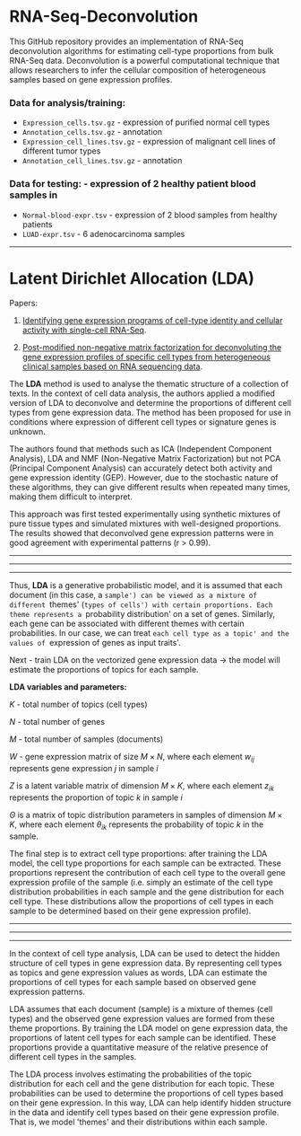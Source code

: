 # **RNA-Seq-Deconvolution**
This GitHub repository provides an implementation of RNA-Seq deconvolution algorithms for estimating cell-type proportions from bulk RNA-Seq data. Deconvolution is a powerful computational technique that allows researchers to infer the cellular composition of heterogeneous samples based on gene expression profiles. 

### Data for analysis/training:
- `Expression_cells.tsv.gz` - expression of purified normal cell types
- `Annotation_cells.tsv.gz` - annotation
- `Expression_cell_lines.tsv.gz` - expression of malignant cell lines of different tumor types
- `Annotation_cell_lines.tsv.gz` - annotation

### Data for testing: - expression of 2 healthy patient blood samples in
- `Normal-blood-expr.tsv` - expression of 2 blood samples from healthy patients
- `LUAD-expr.tsv` - 6 adenocarcinoma samples
-------------------------------------------------------------------------------------------------------------------------------------------------------------------------------

# **Latent Dirichlet Allocation (LDA)**

Papers:
1. [Identifying gene expression programs of cell-type identity and cellular activity with single-cell RNA-Seq](https://elifesciences.org/articles/43803).

2. [Post-modified non-negative matrix factorization for deconvoluting the gene expression profiles of specific cell types from heterogeneous clinical samples based on RNA sequencing data](https://analyticalsciencejournals.onlinelibrary.wiley.com/doi/pdf/10.1002/cem.2929?casa_token=gf9lOZ_Fx2AAAAAA:mH44_dQVdxpM0PFdBtTonIo5geaSf6LAOe-2cxIG7iM2xEXDx0woQhnM2puhIZ_73W9nNGhw4Y5BYpY).

The **LDA** method is used to analyse the thematic structure of a collection of texts. In the context of cell data analysis, the authors applied a modified version of LDA to deconvolve and determine the proportions of different cell types from gene expression data. The method has been proposed for use in conditions where
expression of different cell types or signature genes is unknown.

The authors found that methods such as ICA (Independent Component Analysis), LDA and NMF (Non-Negative Matrix Factorization) but not PCA (Principal Component Analysis) can accurately detect both activity and gene expression identity (GEP). However, due to the stochastic nature of these algorithms, they can give different results when repeated many times, making them difficult to interpret.

This approach was first tested experimentally using synthetic mixtures of pure tissue types and simulated mixtures with well-designed proportions. The results showed that
deconvolved gene expression patterns were in good agreement with experimental patterns (r > 0.99). 

-----------------------------------
-----------------------------------
-----------------------------------
Thus, **LDA** is a generative probabilistic model, and it is assumed that each document (in this case, a `sample') can be viewed as a mixture of different `themes' (`types of cells') with certain proportions. Each theme represents a `probability distribution' on a set of genes. Similarly, each gene can be associated with different themes with certain probabilities. In our case, we can treat `each cell type as a topic' and the values of `expression of genes as input traits'.

Next - train LDA on the vectorized gene expression data -> the model will estimate the proportions of topics for each sample.




**LDA variables and parameters:**

$K$ - total number of topics (cell types)

$N$ - total number of genes

$M$ - total number of samples (documents)

$W$ - gene expression matrix of size $M \times N$, where each element $w_{ij}$ represents gene expression $j$ in sample $i$

$Z$ is a latent variable matrix of dimension $M \times K$, where each element $z_{ik}$ represents the proportion of topic $k$ in sample $i$

$\Theta$ is a matrix of topic distribution parameters in samples of dimension $M \times K$, where each element $\theta_{ik}$ represents the probability of topic $k$ in the sample. 

The final step is to extract cell type proportions: after training the LDA model, the cell type proportions for each sample can be extracted. These proportions represent the contribution of each cell type to the overall gene expression profile of the sample (i.e. simply an estimate of the cell type distribution probabilities in each sample and the gene distribution for each cell type. These distributions allow the proportions of cell types in each sample to be determined based on their gene expression profile).




---------------------------------------
---------------------------------------
---------------------------------------

In the context of cell type analysis, LDA can be used to detect the hidden structure of cell types in gene expression data. By representing cell types as topics and gene expression values as words, LDA can estimate the proportions of cell types for each sample based on observed gene expression patterns.

LDA assumes that each document (sample) is a mixture of themes (cell types) and the observed gene expression values are formed from these theme proportions. By training the LDA model on gene expression data, the proportions of latent cell types for each sample can be identified. These proportions provide a quantitative measure of the relative presence of different cell types in the samples.

The LDA process involves estimating the probabilities of the topic distribution for each cell and the gene distribution for each topic. These probabilities can be used to determine the proportions of cell types based on their gene expression. In this way, LDA can help identify hidden structure in the data and identify cell types based on their gene expression profile. That is, we model 'themes' and their distributions within each sample.
 
 
